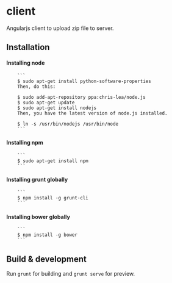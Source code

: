 # client
Angularjs client to upload zip file to server.

## Installation

#### Installing node

        ```
        $ sudo apt-get install python-software-properties
        Then, do this:

        $ sudo add-apt-repository ppa:chris-lea/node.js
        $ sudo apt-get update
        $ sudo apt-get install nodejs
        Then, you have the latest version of node.js installed.

        $ ln -s /usr/bin/nodejs /usr/bin/node
        ```

#### Installing npm

        ```
        $ sudo apt-get install npm
        ```

#### Installing grunt globally

        ```
        $ npm install -g grunt-cli
        ```

#### Installing bower globally

        ```
        $ npm install -g bower
        ```

## Build & development

Run `grunt` for building and `grunt serve` for preview.
